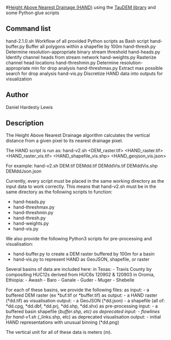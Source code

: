 #[Height Above Nearest Drainage (HAND)](https://doi.org/10.5194/nhess-19-2405-2019) using the [TauDEM library](https://hydrology.usu.edu/taudem/taudem5/) and some Python glue scripts


Command list
---------
hand-2.1.0.sh      Workflow of all provided Python scripts as Bash script
hand-buffer.py     Buffer all polygons within a shapefile by 100m
hand-thresh.py     Determine resolution-appropriate binary stream threshold
hand-heads.py      Identify channel heads from stream network
hand-weights.py    Rasterize channel head locations
hand-threshmin.py  Determine resolution-appropriate min for drop analysis
hand-threshmax.py  Extract max possible search for drop analysis
hand-vis.py        Discretize HAND data into outputs for visualization

Author
------
Daniel Hardesty Lewis

Description
-----------
The Height Above Nearest Drainage algorithm calculates the vertical distance
   from a given pixel to its nearest drainage pixel.

The HAND script is run as:
hand-v2.sh <DEM_raster.tif> <HAND_raster.tif> <HAND_raster_vis.tif> <HAND_shapefile_vis.shp> <HAND_geojson_vis.json>

For example:
hand-v2.sh DEM.tif DEMdd.tif DEMddVis.tif DEMddVis.shp DEMddJson.json

Currently, every script must be placed in the same working directory as the
   input data to work correctly. This means that hand-v2.sh must be in the
   same directory as the following scripts to function:
   - hand-heads.py
   - hand-threshmax.py
   - hand-threshmin.py
   - hand-thresh.py
   - hand-weights.py
   - hand-vis.py

We also provide the following Python3 scripts for pre-processing and
   visualisation:
   - hand-buffer.py to create a DEM raster buffered by 100m for a basin
   - hand-vis.py to represent HAND as GeoJSON, shapefile, or raster

Several basins of data are included here:
   in Texas:
      - Travis County by compositing HUC12s derived from HUC6s 120902 & 120903
   in Oromia, Ethiopia:
      - Awash
      - Baro
      - Ganale
      - Guder
      - Muger
      - Shebelle

For each of these basins, we provide the following files:
   as input:
      - a buffered DEM raster (ex *buf.tif or *buffer.tif)
   as output:
      - a HAND raster (*dd.tif)
   as visualisation output:
      - a GeoJSON (*dd.json)
      - a shapefile (all of: *dd.cpg, *dd.dbf, *dd.prj, *dd.shp, *dd.shx)
   as pre-processing input:
      - a buffered basin shapefile (*buffer.shp, etc)
   as deprecated input:
      - flowlines for hand-v1.sh (*_links.shp, etc)
   as deprecated visualisation output:
      - initial HAND representations with unusual binning (*dd.png)

The vertical unit for all of these data is meters (m).
